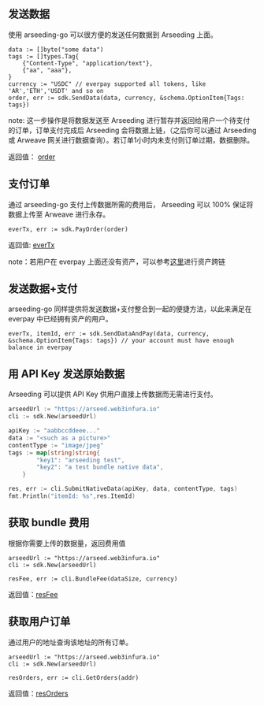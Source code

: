 ## 发送数据
使用 arseeding-go 可以很方便的发送任何数据到 Arseeding 上面。
```
data := []byte("some data")
tags := []types.Tag{
    {"Content-Type", "application/text"},
    {"aa", "aaa"},
}
currency := "USDC" // everpay supported all tokens, like 'AR','ETH','USDT' and so on
order, err := sdk.SendData(data, currency, &schema.OptionItem{Tags: tags})
```
note: 这一步操作是将数据发送至 Arseeding 进行暂存并返回给用户一个待支付的订单，订单支付完成后 Arseeding 会将数据上链，（之后你可以通过 Arseeding 或 Arweave 网关进行数据查询）。若订单1小时内未支付则订单过期，数据删除。

返回值： [order](./类型.md#RespOrder)

## 支付订单
通过 arseeding-go 支付上传数据所需的费用后， Arseeding 可以 100% 保证将数据上传至 Arweave 进行永存。

```
everTx, err := sdk.PayOrder(order)
```
返回值: [everTx](./类型.md#EverTx)

note：若用户在 everpay 上面还没有资产，可以参考[这里](../../6.其他/2.获取AR钱包.md#获取AR)进行资产跨链

## 发送数据+支付

arseeding-go 同样提供将发送数据+支付整合到一起的便捷方法，以此来满足在 everpay 中已经拥有资产的用户。
```
everTx, itemId, err := sdk.SendDataAndPay(data, currency, &schema.OptionItem{Tags: tags}) // your account must have enough balance in everpay
```
## 用 API Key 发送原始数据
Arseeding 可以提供 API Key 供用户直接上传数据而无需进行支付。
```go
arseedUrl := "https://arseed.web3infura.io"
cli := sdk.New(arseedUrl)

apiKey := "aabbccddeee..."
data := "<such as a picture>"
contentType := "image/jpeg"
tags := map[string]string{
		"key1": "arseeding test",
		"key2": "a test bundle native data",
	}

res, err := cli.SubmitNativeData(apiKey, data, contentType, tags)
fmt.Println("itemId: %s",res.ItemId)
```

## 获取 bundle 费用

根据你需要上传的数据量，返回费用值
```
arseedUrl := "https://arseed.web3infura.io"
cli := sdk.New(arseedUrl)

resFee, err := cli.BundleFee(dataSize, currency)
```
返回值：[resFee](./类型.md#RespFee)

## 获取用户订单
通过用户的地址查询该地址的所有订单。

```
arseedUrl := "https://arseed.web3infura.io"
cli := sdk.New(arseedUrl)

resOrders, err := cli.GetOrders(addr)
```

返回值：[resOrders](./类型.md#Order)


